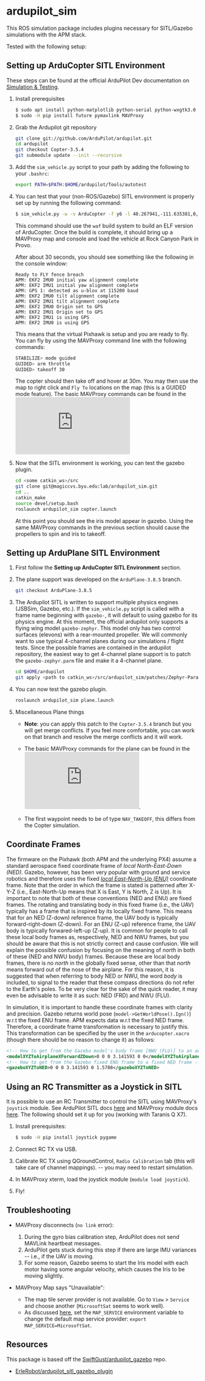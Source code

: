 ardupilot_sim
=============

This ROS simulation package includes plugins necessary for SITL/Gazebo simulations with the APM stack.

Tested with the following setup:

## Setting up ArduCopter SITL Environment ##

These steps can be found at the official ArduPilot Dev documentation on [Simulation & Testing](http://ardupilot.org/dev/docs/setting-up-sitl-on-linux.html).

1. Install prerequisites

    ```bash
    $ sudo apt install python-matplotlib python-serial python-wxgtk3.0 python-wxtools python-lxml python-scipy python-opencv ccache gawk genromfs python-pip python-pexpect
    $ sudo -H pip install future pymavlink MAVProxy
    ```

1. Grab the Ardupilot git repository

    ```bash
    git clone git://github.com/ArduPilot/ardupilot.git
    cd ardupilot
    git checkout Copter-3.5.4
    git submodule update --init --recursive
    ```

1. Add the `sim_vehicle.py` script to your path by adding the following to your `.bashrc`:

    ```bash
    export PATH=$PATH:$HOME/ardupilot/Tools/autotest
    ```

1. You can test that your (non-ROS/Gazebo) SITL environment is properly set up by running the following command:

    ```bash
    $ sim_vehicle.py -w -v ArduCopter -f y6 -l 40.267941,-111.635381,0,0 --map --console
    ```

    This command should use the `waf` build system to build an ELF version of ArduCopter. Once the build is complete, it should bring up a MAVProxy map and console and load the vehicle at Rock Canyon Park in Provo.

    After about 30 seconds, you should see something like the following in the console window:

    ```
    Ready to FLY fence breach
    APM: EKF2 IMU0 initial yaw alignment complete
    APM: EKF2 IMU1 initial yaw alignment complete
    APM: GPS 1: detected as u-blox at 115200 baud
    APM: EKF2 IMU0 tilt alignment complete
    APM: EKF2 IMU1 tilt alignment complete
    APM: EKF2 IMU0 Origin set to GPS
    APM: EKF2 IMU1 Origin set to GPS
    APM: EKF2 IMU1 is using GPS
    APM: EKF2 IMU0 is using GPS
    ```

    This means that the virtual Pixhawk is setup and you are ready to fly. You can fly by using the MAVProxy command line with the following commands:

    ```bash
    STABILIZE> mode guided
    GUIDED> arm throttle
    GUIDED> takeoff 30
    ```

    The copter should then take off and hover at 30m. You may then use the map to right click and `Fly To` locations on the map (this is a GUIDED mode feature). The basic MAVProxy commands can be found in the ![APM Tutorial](http://ardupilot.org/dev/docs/copter-sitl-mavproxy-tutorial.html)

1. Now that the SITL environment is working, you can test the gazebo plugin. 

    ```bash
    cd <some catkin_ws>/src
    git clone git@magiccvs.byu.edu:lab/ardupilot_sim.git
    cd ..
    catkin_make
    source devel/setup.bash
    roslaunch ardupilot_sim copter.launch
    ```

    At this point you should see the iris model appear in gazebo. Using the same MAVProxy commands in the previous section should cause the propellers to spin and iris to takeoff.


## Setting up ArduPlane SITL Environment ##

1. First follow the **Setting up ArduCopter SITL Environment** section. 

1. The plane support was developed on the `ArduPlane-3.8.5` branch.

    ```bash
    git checkout ArduPlane-3.8.5
    ```

1. The Ardupilot SITL is written to support multiple physics engines (JSBSim, Gazebo, etc.). If the `sim_vehicle.py` script is called with a frame name beginning with `gazebo-`, it will default to using gazebo for its physics engine. At this moment, the official ardupilot only supports a flying wing model `gazebo-zephyr`. This model only has two control surfaces (elevons) with a rear-mounted propeller. We will commonly want to use typical 4-channel planes during our simulations / flight tests. Since the possible frames are contained in the ardupilot repository, the easiest way to get 4-channel plane support is to patch the `gazebo-zephyr.parm` file and make it a 4-channel plane.

    ```bash
    cd $HOME/ardupilot
    git apply <path to catkin_ws>/src/ardupilot_sim/patches/Zephyr-Params.patch
    ```

1. You can now test the gazebo plugin.

    ```bash
    roslaunch ardupilot_sim plane.launch
    ```

1. Miscellaneous Plane things

    * **Note**: you can apply this patch to the `Copter-3.5.4` branch but you will get merge conflicts. If you feel more comfortable, you can work on that branch and resolve the merge conflicts and it will work.

    * The basic MAVProxy commands for the plane can be found in the ![APM Tutorial](http://ardupilot.org/dev/docs/plane-sitlmavproxy-tutorial.html). 

    * The first waypoint needs to be of type `NAV_TAKEOFF`, this differs from the Copter simulation.


 

## Coordinate Frames ##

The firmware on the Pixhawk (both APM and the underlying PX4) assume a standard aerospace fixed coordinate frame of *local North-East-Down (NED)*. Gazebo, however, has been very popular with ground and service robotics and therefore uses the fixed *[local East-North-Up (ENU)](https://en.wikipedia.org/wiki/Geographic_coordinate_system#Cartesian_coordinates)* coordinate frame. Note that the order in which the frame is stated is patterned after X-Y-Z (i.e., East-North-Up means that X is East, Y is North, Z is Up). It is important to note that both of these conventions (NED and ENU) are fixed frames. The rotating and translating body in this fixed frame (i.e., the UAV) typically has a frame that is inspired by its locally fixed frame. This means that for an NED (Z-down) reference frame, the UAV body is typically forward-right-down (Z-down). For an ENU (Z-up) reference frame, the UAV body is typically forwared-left-up (Z-up). It is common for people to call these local body frames as, respectively, NED and NWU frames, but you should be aware that this is not strictly correct and cause confusion. We will explain the possible confusion by focusing on the meaning of *north* in both of these (NED and NWU body) frames. Because these are local body frames, there is no *north* in the globally fixed sense, other than that *north* means forward out of the nose of the airplane. For this reason, it is suggested that when referring to body NED or NWU, the word *body* is included, to signal to the reader that these compass directions do not refer to the Earth's poles. To be very clear for the sake of the quick reader, it may even be advisable to write it as such: NED (FRD) and NWU (FLU).

In simulation, it is important to handle these coordinate frames with clarity and precision. Gazebo returns world pose (`model->GetWorldPose().Ign()`) w.r.t the fixed ENU frame. APM expects data w.r.t the fixed NED frame. Therefore, a coordinate frame transformation is necessary to justify this. This transformation can be specified by the user in the `arducopter.xacro` (though there should be no reason to change it) as follows:

```xml
<!-- How to get from the Gazebo model's body frame [NWU (FLU)] to an aerospace body frame [NED (FRD)] -->
<modelXYZToAirplaneXForwardZDown>0 0 0 3.141593 0 0</modelXYZToAirplaneXForwardZDown>
<!-- How to get from the Gazebo fixed ENU frame to a fixed NED frame -->
<gazeboXYZToNED>0 0 0 3.141593 0 1.5708</gazeboXYZToNED>
```

## Using an RC Transmitter as a Joystick in SITL ##

It is possible to use an RC Transmitter to control the SITL using MAVProxy's `joystick` module. See ArduPilot SITL docs [here](http://ardupilot.org/dev/docs/using-sitl-for-ardupilot-testing.html#using-a-joystick) and MAVProxy module docs [here](http://ardupilot.github.io/MAVProxy/html/modules/joystick.html). The following should set it up for you (working with Taranis Q X7).

1. Install prerequisites:

    ```bash
    $ sudo -H pip install joystick pygame
    ```

1. Connect RC TX via USB.
1. Calibrate RC TX using QGroundControl, `Radio Calibration` tab (this will take care of channel mappings). -- you may need to restart simulation.
1. In MAVProxy xterm, load the joystick module (`module load joystick`).
1. Fly!

## Troubleshooting ##

- MAVProxy disconnects (`no link` error):
    1. During the gyro bias calibration step, ArduPilot does not send MAVLink heartbeat messages.
    2. ArduPilot gets stuck during this step if there are large IMU variances -- i.e., if the UAV is moving.
    3. For some reason, Gazebo seems to start the Iris model with each motor having some angular velocity, which causes the Iris to be moving slightly.

- MAVProxy Map says "Unavailable":
    - The map tile server provider is not available. Go to `View` > `Service` and choose another (`MicrosoftSat` seems to work well).
    - As discussed [here](https://discuss.ardupilot.org/t/sitl-on-linux-map-unavailable/26088), set the `MAP_SERVICE` environment variable to change the default map service provider: `export MAP_SERVICE=MicrosoftSat`.

## Resources ##

This package is based off the [SwiftGust/ardupilot_gazebo](https://github.com/SwiftGust/ardupilot_gazebo) repo.

- [ErleRobot/ardupilot_sitl_gazebo_plugin](https://github.com/erlerobot/ardupilot_sitl_gazebo_plugin/tree/master/ardupilot_sitl_gazebo_plugin)
